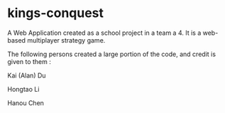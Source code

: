 # kings-conquest
A Web Application created as a school project in a team a 4. It is a web-based multiplayer strategy game.

The following persons created a large portion of the code, and credit is given to them :

Kai (Alan) Du
 
Hongtao Li

Hanou Chen
